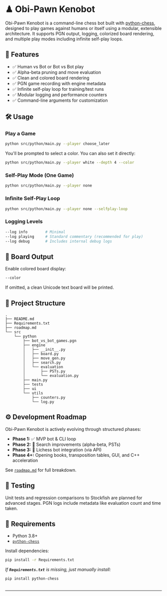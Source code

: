 # ♟ Obi-Pawn Kenobot

Obi-Pawn Kenobot is a command-line chess bot built with [python-chess](https://pypi.org/project/python-chess/), designed to play games against humans or itself using a modular, extensible architecture. It supports PGN output, logging, colorized board rendering, and multiple play modes including infinite self-play loops.

## 🚀 Features

- ✅ Human vs Bot or Bot vs Bot play
- ✅ Alpha-beta pruning and move evaluation
- ✅ Clean and colored board rendering
- ✅ PGN game recording with engine metadata
- ✅ Infinite self-play loop for training/test runs
- ✅ Modular logging and performance counters
- ✅ Command-line arguments for customization

## 🛠 Usage

### Play a Game

```bash
python src/python/main.py --player choose_later
```

You'll be prompted to select a color. You can also set it directly:

```bash
python src/python/main.py --player white --depth 4 --color
```

### Self-Play Mode (One Game)

```bash
python src/python/main.py --player none
```

### Infinite Self-Play Loop

```bash
python src/python/main.py --player none --selfplay-loop
```

### Logging Levels

```bash
--log info        # Minimal
--log playing     # Standard commentary (recommended for play)
--log debug       # Includes internal debug logs
```

## 🎨 Board Output

Enable colored board display:

```bash
--color
```

If omitted, a clean Unicode text board will be printed.

## 🧹 Project Structure

```
.
├── README.md
├── Requirements.txt
├── roadmap.md
└── src
    └── python
        ├── bot_vs_bot_games.pgn
        ├── engine
        │   ├── __init__.py
        │   ├── board.py
        │   ├── move_gen.py
        │   ├── search.py
        │   └── evaluation
        │       ├── PSTs.py
        │       └── evaluation.py
        ├── main.py
        ├── tests
        ├── ui
        └── utils
            ├── counters.py
            └── log.py
```

## ⚙️ Development Roadmap

Obi-Pawn Kenobot is actively evolving through structured phases:

- **Phase 1:** ✅ MVP bot & CLI loop
- **Phase 2:** 🔄 Search improvements (alpha-beta, PSTs)
- **Phase 3:** 🔸 Lichess bot integration (via API)
- **Phase 4+:** Opening books, transposition tables, GUI, and C++ acceleration

See [`roadmap.md`](roadmap.md) for full breakdown.

## 🧪 Testing

Unit tests and regression comparisons to Stockfish are planned for advanced stages. PGN logs include metadata like evaluation count and time taken.

## 🧠 Requirements

- Python 3.8+
- [`python-chess`](https://pypi.org/project/python-chess/)

Install dependencies:

```bash
pip install -r Requirements.txt
```

*If ****`Requirements.txt`**** is missing, just manually install:*

```bash
pip install python-chess
```

##

---

